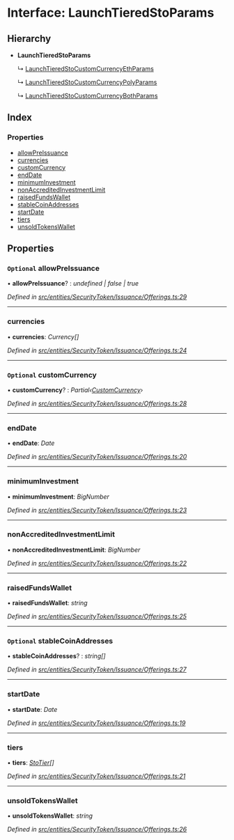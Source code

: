 # Interface: LaunchTieredStoParams

## Hierarchy

* **LaunchTieredStoParams**

  ↳ [LaunchTieredStoCustomCurrencyEthParams](_entities_securitytoken_issuance_offerings_.launchtieredstocustomcurrencyethparams.md)

  ↳ [LaunchTieredStoCustomCurrencyPolyParams](_entities_securitytoken_issuance_offerings_.launchtieredstocustomcurrencypolyparams.md)

  ↳ [LaunchTieredStoCustomCurrencyBothParams](_entities_securitytoken_issuance_offerings_.launchtieredstocustomcurrencybothparams.md)

## Index

### Properties

* [allowPreIssuance](_entities_securitytoken_issuance_offerings_.launchtieredstoparams.md#optional-allowpreissuance)
* [currencies](_entities_securitytoken_issuance_offerings_.launchtieredstoparams.md#currencies)
* [customCurrency](_entities_securitytoken_issuance_offerings_.launchtieredstoparams.md#optional-customcurrency)
* [endDate](_entities_securitytoken_issuance_offerings_.launchtieredstoparams.md#enddate)
* [minimumInvestment](_entities_securitytoken_issuance_offerings_.launchtieredstoparams.md#minimuminvestment)
* [nonAccreditedInvestmentLimit](_entities_securitytoken_issuance_offerings_.launchtieredstoparams.md#nonaccreditedinvestmentlimit)
* [raisedFundsWallet](_entities_securitytoken_issuance_offerings_.launchtieredstoparams.md#raisedfundswallet)
* [stableCoinAddresses](_entities_securitytoken_issuance_offerings_.launchtieredstoparams.md#optional-stablecoinaddresses)
* [startDate](_entities_securitytoken_issuance_offerings_.launchtieredstoparams.md#startdate)
* [tiers](_entities_securitytoken_issuance_offerings_.launchtieredstoparams.md#tiers)
* [unsoldTokensWallet](_entities_securitytoken_issuance_offerings_.launchtieredstoparams.md#unsoldtokenswallet)

## Properties

### `Optional` allowPreIssuance

• **allowPreIssuance**? : *undefined | false | true*

*Defined in [src/entities/SecurityToken/Issuance/Offerings.ts:29](https://github.com/PolymathNetwork/polymath-sdk/blob/45453ad/src/entities/SecurityToken/Issuance/Offerings.ts#L29)*

___

###  currencies

• **currencies**: *Currency[]*

*Defined in [src/entities/SecurityToken/Issuance/Offerings.ts:24](https://github.com/PolymathNetwork/polymath-sdk/blob/45453ad/src/entities/SecurityToken/Issuance/Offerings.ts#L24)*

___

### `Optional` customCurrency

• **customCurrency**? : *Partial‹[CustomCurrency](_types_index_.customcurrency.md)›*

*Defined in [src/entities/SecurityToken/Issuance/Offerings.ts:28](https://github.com/PolymathNetwork/polymath-sdk/blob/45453ad/src/entities/SecurityToken/Issuance/Offerings.ts#L28)*

___

###  endDate

• **endDate**: *Date*

*Defined in [src/entities/SecurityToken/Issuance/Offerings.ts:20](https://github.com/PolymathNetwork/polymath-sdk/blob/45453ad/src/entities/SecurityToken/Issuance/Offerings.ts#L20)*

___

###  minimumInvestment

• **minimumInvestment**: *BigNumber*

*Defined in [src/entities/SecurityToken/Issuance/Offerings.ts:23](https://github.com/PolymathNetwork/polymath-sdk/blob/45453ad/src/entities/SecurityToken/Issuance/Offerings.ts#L23)*

___

###  nonAccreditedInvestmentLimit

• **nonAccreditedInvestmentLimit**: *BigNumber*

*Defined in [src/entities/SecurityToken/Issuance/Offerings.ts:22](https://github.com/PolymathNetwork/polymath-sdk/blob/45453ad/src/entities/SecurityToken/Issuance/Offerings.ts#L22)*

___

###  raisedFundsWallet

• **raisedFundsWallet**: *string*

*Defined in [src/entities/SecurityToken/Issuance/Offerings.ts:25](https://github.com/PolymathNetwork/polymath-sdk/blob/45453ad/src/entities/SecurityToken/Issuance/Offerings.ts#L25)*

___

### `Optional` stableCoinAddresses

• **stableCoinAddresses**? : *string[]*

*Defined in [src/entities/SecurityToken/Issuance/Offerings.ts:27](https://github.com/PolymathNetwork/polymath-sdk/blob/45453ad/src/entities/SecurityToken/Issuance/Offerings.ts#L27)*

___

###  startDate

• **startDate**: *Date*

*Defined in [src/entities/SecurityToken/Issuance/Offerings.ts:19](https://github.com/PolymathNetwork/polymath-sdk/blob/45453ad/src/entities/SecurityToken/Issuance/Offerings.ts#L19)*

___

###  tiers

• **tiers**: *[StoTier](_types_index_.stotier.md)[]*

*Defined in [src/entities/SecurityToken/Issuance/Offerings.ts:21](https://github.com/PolymathNetwork/polymath-sdk/blob/45453ad/src/entities/SecurityToken/Issuance/Offerings.ts#L21)*

___

###  unsoldTokensWallet

• **unsoldTokensWallet**: *string*

*Defined in [src/entities/SecurityToken/Issuance/Offerings.ts:26](https://github.com/PolymathNetwork/polymath-sdk/blob/45453ad/src/entities/SecurityToken/Issuance/Offerings.ts#L26)*
